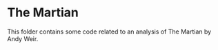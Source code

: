 The Martian
===========

This folder contains some code related to an analysis of The Martian by Andy Weir.
